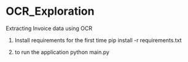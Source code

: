 # OCR_Exploration
Extracting Invoice data using OCR


1) Install requirements for the first time
    pip install -r requirements.txt


2) to run the application
    python main.py
